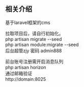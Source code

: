 
## 相关介绍
基于laravel框架的cms<br>

拉取项目后，请自行初始化。<br>
php artisan migrate --seed<br>
php artisan module:migrate --seed<br>
后台超管zjy 密码 admin888

前台账号注册需开启消息队列<br>
php artisan horizon<br>
通过邮箱验证<br>
http://domain:8025
